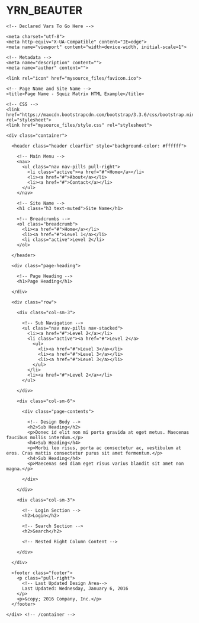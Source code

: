 # YRN_BEAUTER
<!DOCTYPE html>
<html lang="en">
  <head>

    <!-- Declared Vars To Go Here -->

    <meta charset="utf-8">
    <meta http-equiv="X-UA-Compatible" content="IE=edge">
    <meta name="viewport" content="width=device-width, initial-scale=1">

    <!-- Metadata -->
    <meta name="description" content="">
    <meta name="author" content="">

    <link rel="icon" href="mysource_files/favicon.ico">

    <!-- Page Name and Site Name -->
    <title>Page Name - Squiz Matrix HTML Example</title>

    <!-- CSS -->
    <link href="https://maxcdn.bootstrapcdn.com/bootstrap/3.3.6/css/bootstrap.min.css" rel="stylesheet">
    <link href="mysource_files/style.css" rel="stylesheet">

  </head>

  <body>

    <div class="container">

      <header class="header clearfix" style="background-color: #ffffff">

        <!-- Main Menu -->
        <nav>
          <ul class="nav nav-pills pull-right">
            <li class="active"><a href="#">Home</a></li>
            <li><a href="#">About</a></li>
            <li><a href="#">Contact</a></li>
          </ul>
        </nav>

        <!-- Site Name -->
        <h1 class="h3 text-muted">Site Name</h1>

        <!-- Breadcrumbs -->
        <ol class="breadcrumb">
          <li><a href="#">Home</a></li>
          <li><a href="#">Level 1</a></li>
          <li class="active">Level 2</li>
        </ol>

      </header>

      <div class="page-heading">

        <!-- Page Heading -->
        <h1>Page Heading</h1>

      </div>

      <div class="row">

        <div class="col-sm-3">

          <!-- Sub Navigation -->
          <ul class="nav nav-pills nav-stacked">
            <li><a href="#">Level 2</a></li>
            <li class="active"><a href="#">Level 2</a>
              <ul>
                <li><a href="#">Level 3</a></li>
                <li><a href="#">Level 3</a></li>
                <li><a href="#">Level 3</a></li>
              </ul>
            </li>
            <li><a href="#">Level 2</a></li>
          </ul>

        </div>

        <div class="col-sm-6">

          <div class="page-contents">

            <!-- Design Body -->
            <h2>Sub Heading</h2>
            <p>Donec id elit non mi porta gravida at eget metus. Maecenas faucibus mollis interdum.</p>
            <h4>Sub Heading</h4>
            <p>Morbi leo risus, porta ac consectetur ac, vestibulum at eros. Cras mattis consectetur purus sit amet fermentum.</p>
            <h4>Sub Heading</h4>
            <p>Maecenas sed diam eget risus varius blandit sit amet non magna.</p>

          </div>

        </div>

        <div class="col-sm-3">

          <!-- Login Section -->
          <h2>Login</h2>

          <!-- Search Section -->
          <h2>Search</h2>

          <!-- Nested Right Column Content -->

        </div>

      </div>

      <footer class="footer">
        <p class="pull-right">
          <!-- Last Updated Design Area-->
          Last Updated: Wednesday, January 6, 2016
        </p>
        <p>&copy; 2016 Company, Inc.</p>
      </footer>

    </div> <!-- /container -->

  </body>
</html>
